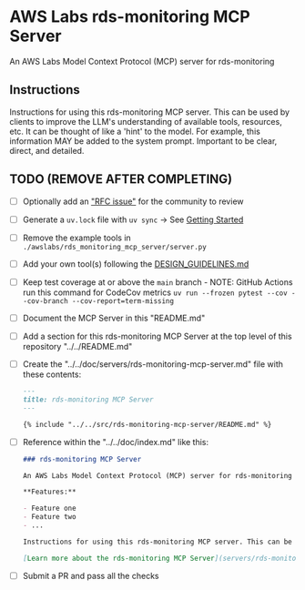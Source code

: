 # AWS Labs rds-monitoring MCP Server

An AWS Labs Model Context Protocol (MCP) server for rds-monitoring

## Instructions

Instructions for using this rds-monitoring MCP server. This can be used by clients to improve the LLM's understanding of available tools, resources, etc. It can be thought of like a 'hint' to the model. For example, this information MAY be added to the system prompt. Important to be clear, direct, and detailed.

## TODO (REMOVE AFTER COMPLETING)

* [ ] Optionally add an ["RFC issue"](https://github.com/awslabs/mcp/issues) for the community to review
* [ ] Generate a `uv.lock` file with `uv sync` -> See [Getting Started](https://docs.astral.sh/uv/getting-started/)
* [ ] Remove the example tools in `./awslabs/rds_monitoring_mcp_server/server.py`
* [ ] Add your own tool(s) following the [DESIGN_GUIDELINES.md](https://github.com/awslabs/mcp/blob/main/DESIGN_GUIDELINES.md)
* [ ] Keep test coverage at or above the `main` branch - NOTE: GitHub Actions run this command for CodeCov metrics `uv run --frozen pytest --cov --cov-branch --cov-report=term-missing`
* [ ] Document the MCP Server in this "README.md"
* [ ] Add a section for this rds-monitoring MCP Server at the top level of this repository "../../README.md"
* [ ] Create the "../../doc/servers/rds-monitoring-mcp-server.md" file with these contents:

    ```markdown
    ---
    title: rds-monitoring MCP Server
    ---

    {% include "../../src/rds-monitoring-mcp-server/README.md" %}
    ```

* [ ] Reference within the "../../doc/index.md" like this:

    ```markdown
    ### rds-monitoring MCP Server

    An AWS Labs Model Context Protocol (MCP) server for rds-monitoring

    **Features:**

    - Feature one
    - Feature two
    - ...

    Instructions for using this rds-monitoring MCP server. This can be used by clients to improve the LLM's understanding of available tools, resources, etc. It can be thought of like a 'hint' to the model. For example, this information MAY be added to the system prompt. Important to be clear, direct, and detailed.

    [Learn more about the rds-monitoring MCP Server](servers/rds-monitoring-mcp-server.md)
    ```

* [ ] Submit a PR and pass all the checks
